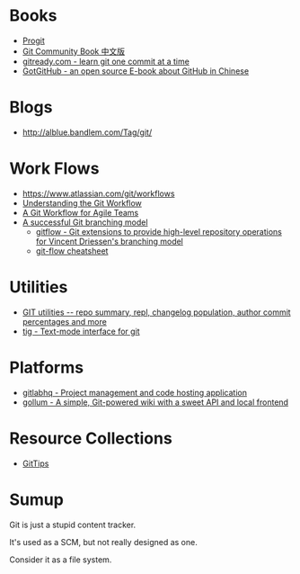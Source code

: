 # Books

- [Progit](https://github.com/progit/progit)
- [Git Community Book 中文版](http://gitbook.liuhui998.com/)
- [gitready.com - learn git one commit at a time](http://gitready.com/)
- [GotGitHub - an open source E-book about GitHub in Chinese](https://github.com/gotgit/gotgithub)

# Blogs

- http://alblue.bandlem.com/Tag/git/

# Work Flows

- https://www.atlassian.com/git/workflows
- [Understanding the Git Workflow](https://sandofsky.com/blog/git-workflow.html)
- [A Git Workflow for Agile Teams](http://reinh.com/blog/2009/03/02/a-git-workflow-for-agile-teams.html)
- [A successful Git branching model](http://nvie.com/posts/a-successful-git-branching-model/)
    - [gitflow - Git extensions to provide high-level repository operations for Vincent Driessen's branching model](https://github.com/nvie/gitflow)
    - [git-flow cheatsheet](http://danielkummer.github.io/git-flow-cheatsheet/)

# Utilities

- [GIT utilities -- repo summary, repl, changelog population, author commit percentages and more](https://github.com/visionmedia/git-extras)
- [tig - Text-mode interface for git](https://github.com/jonas/tig)

# Platforms

- [gitlabhq - Project management and code hosting application](https://github.com/gitlabhq/gitlabhq)
- [gollum - A simple, Git-powered wiki with a sweet API and local frontend](https://github.com/gollum/gollum)

# Resource Collections

- [GitTips](https://gitcafe.com/riku/GitTips)

# Sumup

Git is just a stupid content tracker.

It's used as a SCM, but not really designed as one.

Consider it as a file system.